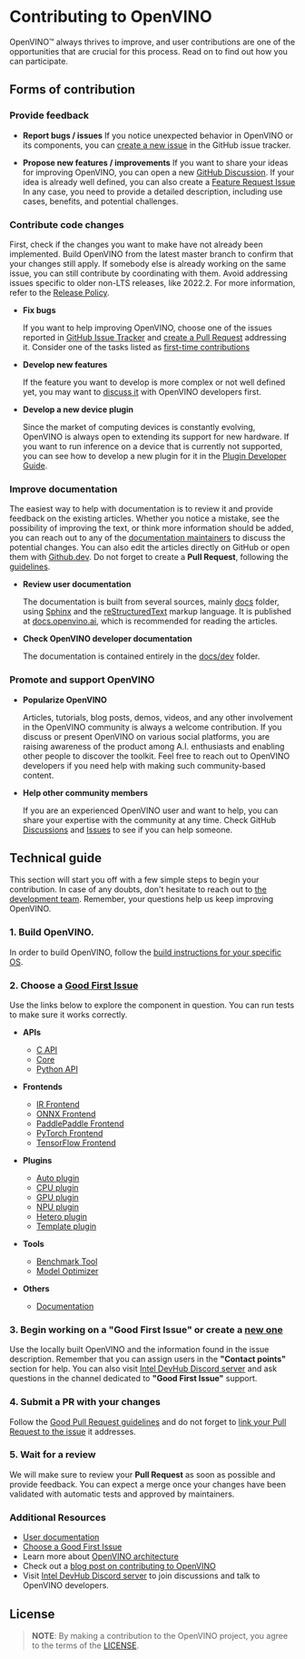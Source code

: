 # Contributing to OpenVINO

OpenVINO™ always thrives to improve, and user contributions are one of the opportunities
that are crucial for this process. Read on to find out how you can participate.

## Forms of contribution

### Provide feedback

   * **Report bugs / issues**
     If you notice unexpected behavior in OpenVINO or its components, you can
     [create a new issue](https://github.com/openvinotoolkit/openvino/issues)
     in the GitHub issue tracker.

   * **Propose new features / improvements**
     If you want to share your ideas for improving OpenVINO, you can open a new
     [GitHub Discussion](https://github.com/openvinotoolkit/openvino/discussions).
     If your idea is already well defined, you can also create a
     [Feature Request Issue](https://github.com/openvinotoolkit/openvino/issues/new?assignees=octocat&labels=enhancement%2Cfeature&projects=&template=feature_request.yml&title=%5BFeature+Request%5D%3A+)
     In any case, you need to provide a detailed description, including use cases, benefits,
     and potential challenges.

### Contribute code changes

First, check if the changes you want to make have not already been implemented.
Build OpenVINO from the latest master branch to confirm that your changes still apply.
If somebody else is already working on the same issue, you can still contribute by coordinating
with them. Avoid addressing issues specific to older non-LTS releases, like 2022.2.
For more information, refer to the
[Release Policy](https://docs.openvino.ai/nightly/about-openvino/release-notes-openvino/release-policy.html).

   * **Fix bugs**

     If you want to help improving OpenVINO, choose one of the issues reported in
     [GitHub Issue Tracker](https://github.com/openvinotoolkit/openvino/issues) and
     [create a Pull Request](https://github.com/openvinotoolkit/openvino/blob/master/CONTRIBUTING_PR.md)
     addressing it. Consider one of the tasks listed as
     [first-time contributions](https://github.com/orgs/openvinotoolkit/projects/3)

   * **Develop new features**

     If the feature you want to develop is more complex or not well defined yet,
     you may want to [discuss it](https://github.com/openvinotoolkit/openvino/discussions)
     with OpenVINO developers first.

   * **Develop a new device plugin**

     Since the market of computing devices is constantly evolving, OpenVINO is always open
     to extending its support for new hardware. If you want to run inference on a device that
     is currently not supported, you can see how to develop a new plugin for it in the
     [Plugin Developer Guide](https://docs.openvino.ai/nightly/documentation/openvino-extensibility/openvino-plugin-library.html).

### Improve documentation

The easiest way to help with documentation is to review it and provide feedback on the
existing articles. Whether you notice a mistake, see the possibility of improving the text,
or think more information should be added, you can reach out to any of the
[documentation maintainers](https://github.com/orgs/openvinotoolkit/teams/openvino-docs-maintainers)
to discuss the potential changes. You can also edit the articles directly on GitHub or open
them with [Github.dev](https://github.dev/openvinotoolkit/openvino). Do not forget to create
a **Pull Request**, following the [guidelines](./CONTRIBUTING_DOCS.md).

   * **Review user documentation**

     The documentation is built from several sources, mainly
     [docs](./docs) folder, using [Sphinx](https://www.sphinx-doc.org/) and the
     [reStructuredText](https://www.sphinx-doc.org/en/master/usage/restructuredtext/index.html)
     markup language. It is published at [docs.openvino.ai](https://docs.openvino.ai/),
     which is recommended for reading the articles.

   * **Check OpenVINO developer documentation**

     The documentation is contained entirely in the [docs/dev](./docs/dev) folder.

### Promote and support OpenVINO

   * **Popularize OpenVINO**

     Articles, tutorials, blog posts, demos, videos, and any other involvement
     in the OpenVINO community is always a welcome contribution. If you discuss
     or present OpenVINO on various social platforms, you are raising awareness
     of the product among A.I. enthusiasts and enabling other people to discover
     the toolkit. Feel free to reach out to OpenVINO developers if you need help
     with making such community-based content.

   * **Help other community members**

     If you are an experienced OpenVINO user and want to help, you can share your expertise
     with the community at any time. Check GitHub
     [Discussions](https://github.com/openvinotoolkit/openvino/discussions) and
     [Issues](https://github.com/openvinotoolkit/openvino/issues)
     to see if you can help someone.

## Technical guide

This section will start you off with a few simple steps to begin your contribution.
In case of any doubts, don't hesitate to reach out to
[the development team](https://github.com/orgs/openvinotoolkit/teams/openvino-developers/teams).
Remember, your questions help us keep improving OpenVINO.

### 1. Build OpenVINO.

In order to build OpenVINO, follow the [build instructions for your specific OS](./docs/dev/build.md).

### 2. Choose a [Good First Issue](https://github.com/orgs/openvinotoolkit/projects/3)

Use the links below to explore the component in question. You can run tests to make sure it works correctly.

   * **APIs**
     - [C API](https://github.com/openvinotoolkit/openvino/tree/master/src/bindings/c)
     - [Core](https://github.com/openvinotoolkit/openvino/tree/master/src/core)
     - [Python API](https://github.com/openvinotoolkit/openvino/tree/master/src/bindings/python)

   * **Frontends**
     - [IR Frontend](https://github.com/openvinotoolkit/openvino/tree/master/src/frontends/ir)
     - [ONNX Frontend](https://github.com/openvinotoolkit/openvino/tree/master/src/frontends/onnx)
     - [PaddlePaddle Frontend](https://github.com/openvinotoolkit/openvino/tree/master/src/frontends/paddle)
     - [PyTorch Frontend](https://github.com/openvinotoolkit/openvino/tree/master/src/frontends/pytorch)
     - [TensorFlow Frontend](https://github.com/openvinotoolkit/openvino/tree/master/src/frontends/tensorflow)

   * **Plugins**
     - [Auto plugin](https://github.com/openvinotoolkit/openvino/blob/master/src/plugins/auto)
     - [CPU plugin](https://github.com/openvinotoolkit/openvino/blob/master/src/plugins/intel_cpu)
     - [GPU plugin](https://github.com/openvinotoolkit/openvino/blob/master/src/plugins/intel_gpu)
     - [NPU plugin](https://github.com/openvinotoolkit/openvino/blob/master/src/plugins/intel_npu)
     - [Hetero plugin](https://github.com/openvinotoolkit/openvino/blob/master/src/plugins/hetero)
     - [Template plugin](https://github.com/openvinotoolkit/openvino/tree/master/src/plugins/template)

   * **Tools**
     - [Benchmark Tool](https://github.com/openvinotoolkit/openvino/tree/master/tools/benchmark_tool)
     - [Model Optimizer](https://github.com/openvinotoolkit/openvino/tree/master/tools/mo)

   * **Others**
     - [Documentation](https://github.com/openvinotoolkit/openvino/blob/master/CONTRIBUTING_DOCS.md)

### 3. Begin working on a "Good First Issue" or create a [new one](https://github.com/openvinotoolkit/openvino/issues/new?assignees=&labels=good+first+issue%2Cno_stale&projects=&template=good_first_issue.yml&title=%5BGood+First+Issue%5D%3A+)

Use the locally built OpenVINO and the information found in the issue description. Remember
that you can assign users in the **"Contact points"** section for help. You can also
visit [Intel DevHub Discord server](https://discord.gg/7pVRxUwdWG) and ask questions
in the channel dedicated to **"Good First Issue"** support.

### 4. Submit a PR with your changes

Follow the [Good Pull Request guidelines](./CONTRIBUTING_PR.md)
and do not forget to [link your Pull Request to the issue](https://docs.github.com/en/issues/tracking-your-work-with-issues/linking-a-pull-request-to-an-issue#manually-linking-a-pull-request-to-an-issue-using-the-pull-request-sidebar)
it addresses.

### 5. Wait for a review

We will make sure to review your **Pull Request** as soon as possible and provide feedback.
You can expect a merge once your changes have been validated with automatic tests and
approved by maintainers.

### Additional Resources

- [User documentation](https://docs.openvino.ai/)
- [Choose a Good First Issue](https://github.com/orgs/openvinotoolkit/projects/3)
- Learn more about [OpenVINO architecture](./src/docs/architecture.md)
- Check out a [blog post on contributing to OpenVINO](https://medium.com/openvino-toolkit/how-to-contribute-to-an-ai-open-source-project-c741f48e009e)
- Visit [Intel DevHub Discord server](https://discord.gg/7pVRxUwdWG) to join discussions and talk to OpenVINO developers.

## License

> **NOTE**: By making a contribution to the OpenVINO project, you agree to the terms of the [LICENSE](./LICENSE).